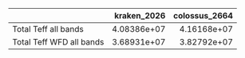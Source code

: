 |                          |   kraken_2026 |   colossus_2664 |
|:-------------------------|--------------:|----------------:|
| Total Teff all bands     |   4.08386e+07 |     4.16168e+07 |
| Total Teff WFD all bands |   3.68931e+07 |     3.82792e+07 |

